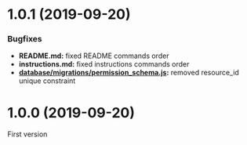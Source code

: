 # 1.0.1 (2019-09-20)

### Bugfixes

* **README.md:** fixed README commands order
* **instructions.md:** fixed instructions commands order
* **[database/migrations/permission_schema.js](database/migrations/permission_schema.js):** removed resource_id unique constraint

# 1.0.0 (2019-09-20)

First version
